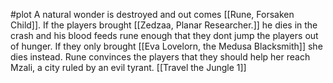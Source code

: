 #plot
A natural wonder is destroyed and out comes [[Rune, Forsaken Child]]. If the players brought [[Zedzaa, Planar Researcher.]] he dies in the crash and his blood feeds rune enough that they dont jump the players out of hunger. If they only brought [[Eva Lovelorn, the Medusa Blacksmith]] she dies instead.
Rune convinces the players that they should help her reach Mzali, a city ruled by an evil tyrant.
[[Travel the Jungle 1]]